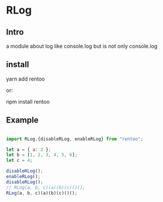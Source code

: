 # RLog

## Intro

a module about log like console.log but is not only console.log

## install

yarn add rentoo

or:

npm install rentoo
## Example

```javascript

import RLog,{disableRLog, enableRLog} from "rentoo";

let a = { a: 2 };
let b = [1, 2, 3, 4, 5, 6];
let c = 4;

disableRLog();
enableRLog();
disableRLog();
// RLog(a, b, c)(a)(b)(c)()();
RLog(a, b, c)(a)(b)(c)()();


```
